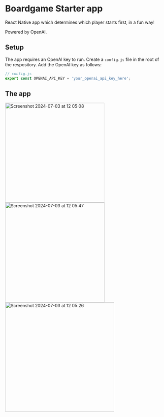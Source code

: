 # Boardgame Starter app
React Native app which determines which player starts first, in a fun way!

Powered by OpenAI. 


## Setup
The app requires an OpenAI key to run.
Create a `config.js` file in the root of the respository. Add the OpenAI key as follows:

```javascript
// config.js
export const OPENAI_API_KEY = 'your_openai_api_key_here';
```

## The app
<img width="322" alt="Screenshot 2024-07-03 at 12 05 08" src="https://github.com/nenanen/boardgame-starter/assets/21357116/633b4cd1-710f-4093-b012-428df9910366">
<img width="323" alt="Screenshot 2024-07-03 at 12 05 47" src="https://github.com/nenanen/boardgame-starter/assets/21357116/10187870-a339-4796-84e4-7d059ace0b0d">
<img width="354" alt="Screenshot 2024-07-03 at 12 05 26" src="https://github.com/nenanen/boardgame-starter/assets/21357116/568f18d7-8398-4a37-b9d3-263dac96a7b5">
